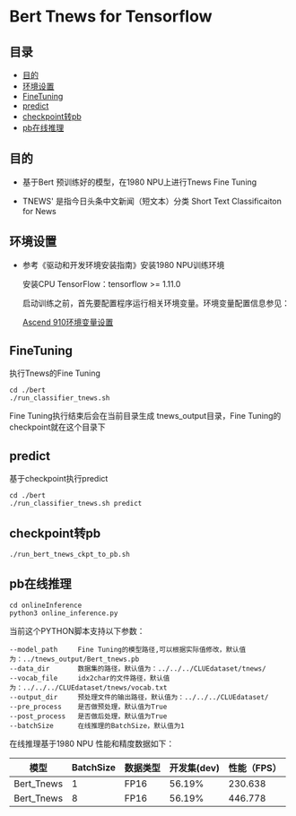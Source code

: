# Bert Tnews for Tensorflow

## 目录

* [目的](#目的)
* [环境设置](#环境设置)
* [FineTuning](#FineTuning)
* [predict](#predict)
* [checkpoint转pb](#checkpoint转pb)
* [pb在线推理](#pb在线推理)

## 目的

- 基于Bert 预训练好的模型，在1980 NPU上进行Tnews Fine Tuning

- TNEWS' 是指今日头条中文新闻（短文本）分类 Short Text Classificaiton for News

  

## 环境设置

- 参考《驱动和开发环境安装指南》安装1980 NPU训练环境

  安装CPU TensorFlow：tensorflow >= 1.11.0 

  启动训练之前，首先要配置程序运行相关环境变量。环境变量配置信息参见：

  [Ascend 910环境变量设置](https://gitee.com/ascend/modelzoo/wikis/Ascend%20910%E8%AE%AD%E7%BB%83%E5%B9%B3%E5%8F%B0%E7%8E%AF%E5%A2%83%E5%8F%98%E9%87%8F%E8%AE%BE%E7%BD%AE?sort_id=3148819)



## FineTuning

执行Tnews的Fine Tuning

```
cd ./bert
./run_classifier_tnews.sh
```

Fine Tuning执行结束后会在当前目录生成 tnews_output目录，Fine Tuning的checkpoint就在这个目录下



## predict

基于checkpoint执行predict

```
cd ./bert
./run_classifier_tnews.sh predict
```



## checkpoint转pb

```
./run_bert_tnews_ckpt_to_pb.sh
```



## pb在线推理

```
cd onlineInference
python3 online_inference.py
```

当前这个PYTHON脚本支持以下参数：

```
--model_path     Fine Tuning的模型路径,可以根据实际值修改，默认值为：../tnews_output/Bert_tnews.pb
--data_dir       数据集的路径，默认值为：../../../CLUEdataset/tnews/
--vocab_file     idx2char的文件路径，默认值为：../../../CLUEdataset/tnews/vocab.txt
--output_dir     预处理文件的输出路径，默认值为：../../../CLUEdataset/
--pre_process    是否做预处理，默认值为True
--post_process   是否做后处理，默认值为True
--batchSize      在线推理的BatchSize，默认值为1
```

在线推理基于1980 NPU 性能和精度数据如下：

| 模型       | BatchSize | 数据类型 | 开发集(dev) | 性能（FPS） |
| ---------- | --------- | -------- | ----------- | ----------- |
| Bert_Tnews | 1         | FP16     | 56.19%      | 230.638     |
| Bert_Tnews | 8         | FP16     | 56.19%      | 446.778     |
